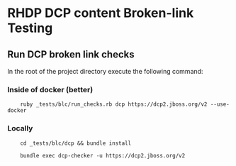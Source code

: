 RHDP DCP content Broken-link Testing
=============================

## Run DCP broken link checks

In the root of the project directory execute the following command:

### Inside of docker (better)
        ruby _tests/blc/run_checks.rb dcp https://dcp2.jboss.org/v2 --use-docker
        
### Locally         
        cd _tests/blc/dcp && bundle install
               
        bundle exec dcp-checker -u https://dcp2.jboss.org/v2
        